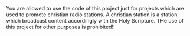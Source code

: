 You are allowed to use the code of this project just for projects which are used to promote christian radio stations.
A christian station is a station which broadcast content accordingly with the Holy Scripture.
THe use of this project for other purposes is prohibited!!
